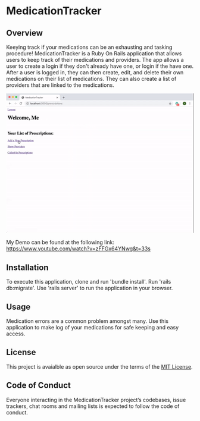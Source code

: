 # MedicationTracker

## Overview
Keeying track if your medications can be an exhausting and tasking procedure! MedicationTracker is a Ruby On Rails application that allows users to keep track of their medications and providers. The app allows a user to create a login if they don't already have one, or login if the have one. After a user is logged in, they can then create, edit, and delete their own medications on their list of medications. They can also create a list of providers that are linked to the medications.

![Demo Gif](https://github.com/AANtoso/medication-tracker/blob/master/Rails.gif?raw=true)

My Demo can be found at the following link: https://www.youtube.com/watch?v=zFFGx64YNwg&t=33s

## Installation
To execute this application, clone and run 'bundle install'. Run 'rails db:migrate'. Use 'rails server' to run the application in your browser.

## Usage
Medication errors are a common problem amongst many. Use this application to make log of your medications for safe keeping and easy access. 

## License
This project is avaialble as open source under the terms of the [MIT License](https://opensource.org/licenses/MIT).

## Code of Conduct
Everyone interacting in the MedicationTracker project’s codebases, issue trackers, chat rooms and mailing lists is expected to follow the code of conduct.
